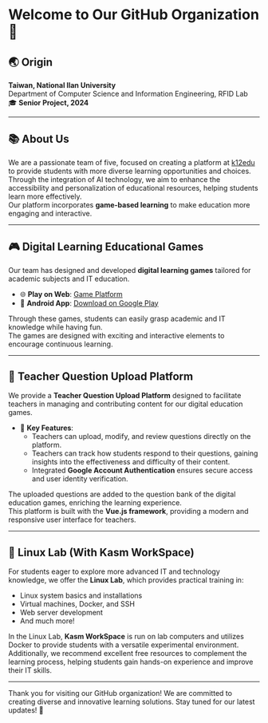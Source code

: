 # Welcome to Our GitHub Organization 👋

## 🌏 Origin  
**Taiwan, National Ilan University**  
Department of Computer Science and Information Engineering, RFID Lab  
🎓 **Senior Project, 2024**

---

## 📚 About Us  
We are a passionate team of five, focused on creating a platform at [k12edu](https://k12edu.us.kg/) to provide students with more diverse learning opportunities and choices.  
Through the integration of AI technology, we aim to enhance the accessibility and personalization of educational resources, helping students learn more effectively.  
Our platform incorporates **game-based learning** to make education more engaging and interactive.

---

## 🎮 Digital Learning Educational Games  
Our team has designed and developed **digital learning games** tailored for academic subjects and IT education.  

- 🌐 **Play on Web**: [Game Platform](https://game.k12edu.us.kg)  
- 📱 **Android App**: [Download on Google Play](https://play.google.com/)  

Through these games, students can easily grasp academic and IT knowledge while having fun.  
The games are designed with exciting and interactive elements to encourage continuous learning.

---

## 📝 Teacher Question Upload Platform  
We provide a **Teacher Question Upload Platform** designed to facilitate teachers in managing and contributing content for our digital education games.  

- 🌟 **Key Features**:  
  - Teachers can upload, modify, and review questions directly on the platform.  
  - Teachers can track how students respond to their questions, gaining insights into the effectiveness and difficulty of their content.  
  - Integrated **Google Account Authentication** ensures secure access and user identity verification.  

The uploaded questions are added to the question bank of the digital education games, enriching the learning experience.  
This platform is built with the **Vue.js framework**, providing a modern and responsive user interface for teachers.

---

## 🐧 Linux Lab (With Kasm WorkSpace)  
For students eager to explore more advanced IT and technology knowledge, we offer the **Linux Lab**, which provides practical training in:  

- Linux system basics and installations  
- Virtual machines, Docker, and SSH  
- Web server development  
- And much more!  

In the Linux Lab, **Kasm WorkSpace** is run on lab computers and utilizes Docker to provide students with a versatile experimental environment.  
Additionally, we recommend excellent free resources to complement the learning process, helping students gain hands-on experience and improve their IT skills.

---

Thank you for visiting our GitHub organization! We are committed to creating diverse and innovative learning solutions. Stay tuned for our latest updates! 🚀
